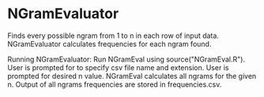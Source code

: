 # NGramEvaluator
Finds every possible ngram from 1 to n in each row of input data.
NGramEvaluator calculates frequencies for each ngram found.

Running NGramEvaluator:	
	Run NGramEval using source("NGramEval.R").
	User is prompted for to specify csv file name and extension.
	User is prompted for desired n value.
	NGramEval calculates all ngrams for the given n.
	Output of all ngrams frequencies are stored in frequencies.csv. 
